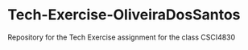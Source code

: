 # Tech-Exercise-OliveiraDosSantos
Repository for the Tech Exercise assignment for the class CSCI4830
